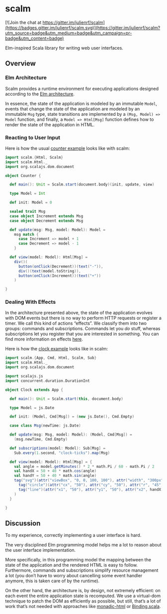 scalm
=====

[![Join the chat at https://gitter.im/julienrf/scalm](https://badges.gitter.im/julienrf/scalm.svg)](https://gitter.im/julienrf/scalm?utm_source=badge&utm_medium=badge&utm_campaign=pr-badge&utm_content=badge)

Elm-inspired Scala library for writing web user interfaces.

## Overview

### Elm Architecture

Scalm provides a runtime environment for executing applications designed
according to the [Elm architecture](https://guide.elm-lang.org/architecture/).

In essence, the state of the application is modeled by an immutable `Model`,
events that change the state of the application are modeled by an immutable
`Msg` type, state transitions are implemented by a `(Msg, Model) => Model`
function, and finally, a `Model => Html[Msg]` function defines how to render
the state of the application in HTML.

### Reacting to User Input

Here is how the usual
[counter example](https://guide.elm-lang.org/architecture/user_input/buttons.html)
looks like with scalm:

~~~ scala
import scalm.{Html, Scalm}
import scalm.Html._
import org.scalajs.dom.document

object Counter {

  def main(): Unit = Scalm.start(document.body)(init, update, view)

  type Model = Int

  def init: Model = 0

  sealed trait Msg
  case object Increment extends Msg
  case object Decrement extends Msg

  def update(msg: Msg, model: Model): Model =
    msg match {
      case Increment => model + 1
      case Decrement => model - 1
    }

  def view(model: Model): Html[Msg] =
    div()(
      button(onClick(Decrement))(text("-")),
      div()(text(model.toString)),
      button(onClick(Increment))(text("+"))
    )

}
~~~

### Dealing With Effects

In the architecture presented above, the state of the application evolves
with DOM events but there is no way to perform HTTP requests or register a
timer. We call this kind of actions “effects”. We classify them into two
groups: commands and subscriptions. Commands let you *do* stuff, whereas
subscriptions let you register that you are interested in something.
You can find more information on effects
[here](https://guide.elm-lang.org/architecture/effects/).

Here is how the
[clock example](https://guide.elm-lang.org/architecture/effects/time.html)
looks like in scalm:

~~~ scala
import scalm.{App, Cmd, Html, Scalm, Sub}
import scalm.Html._
import org.scalajs.dom.document

import scalajs.js
import concurrent.duration.DurationInt

object Clock extends App {

  def main(): Unit = Scalm.start(this, document.body)

  type Model = js.Date

  def init: (Model, Cmd[Msg]) = (new js.Date(), Cmd.Empty)

  case class Msg(newTime: js.Date)

  def update(msg: Msg, model: Model): (Model, Cmd[Msg]) =
    (msg.newTime, Cmd.Empty)

  def subscriptions(model: Model): Sub[Msg] =
    Sub.every(1.second, "clock-ticks").map(Msg)

  def view(model: Model): Html[Msg] = {
    val angle = model.getMinutes() * 2 * math.Pi / 60 - math.Pi / 2
    val handX = 50 + 40 * math.cos(angle)
    val handY = 50 + 40 * math.sin(angle)
    tag("svg")(attr("viewBox", "0, 0, 100, 100"), attr("width", "300px"))(
      tag("circle")(attr("cx", "50"), attr("cy", "50"), attr("r", "45"), attr("fill", "#0B79CE"))(),
      tag("line")(attr("x1", "50"), attr("y1", "50"), attr("x2", handX.toString), attr("y2", handY.toString), attr("stroke", "#023963"))()
    )
  }

}
~~~

## Discussion

To my experience, correctly implementing a user interface is hard.

The very disciplined Elm programming model helps me
a lot to reason about the user interface implementation.

More specifically, in this programming model the mapping between the
state of the application and the rendered HTML is easy to follow.
Furthermore, commands and subscriptions simplify resource management
a lot (you don’t have to worry about cancelling some event handler
anymore, this is taken care of by the runtime).

On the other hand, the architecture is, by design, not extremely efficient:
on each event the entire application state is recomputed. We use a
virtual-dom technique to patch the DOM as efficiently as possible, but still,
that’s a lot of work that’s not needed with approaches like
[monadic-html](https://github.com/OlivierBlanvillain/monadic-html) or
[Binding.scala](https://github.com/ThoughtWorksInc/Binding.scala).